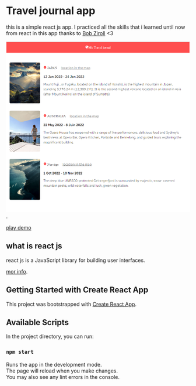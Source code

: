 # Travel journal app
this is a simple react js app.
I practiced all the skills that i learned until now from react in this app thanks to [Bob Ziroll](https://twitter.com/bobziroll "Bob Ziroll twitter account") <3

![travel jornal](https://github.com/bouakram/travel-journal-app/blob/master/src/travel-journal.png).

[play demo](http://localhost:3000)

## what is react js 

react js is a JavaScript library for building user interfaces.

[mor info](https://reactjs.org/).

## Getting Started with Create React App

This project was bootstrapped with [Create React App](https://github.com/facebook/create-react-app).

## Available Scripts

In the project directory, you can run:

### `npm start`

Runs the app in the development mode.\
The page will reload when you make changes.\
You may also see any lint errors in the console.
